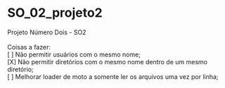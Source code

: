 # SO_02_projeto2
Projeto Número Dois - SO2<br/><br/>
Coisas a fazer:<br/>
 [ ] Não permitir usuários com o mesmo nome;<br/>
 [X] Não permitir diretórios com o mesmo nome dentro de um mesmo diretório;<br/>
 [ ] Melhorar loader de moto a somente ler os arquivos uma vez por linha;<br/>
